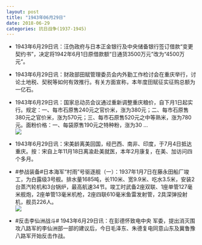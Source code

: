 ```yaml
---
layout: post
title: "1943年06月29日"
date: 2018-06-29
categories: 抗日战争(1937-1945)
---
```


<meta name="referrer" content="no-referrer" />

- 1943年6月29日讯：汪伪政府与日本正金银行及中央储备银行签订借款“变更契约书”，决定将1942年6月1日原借款额“日通货3500万元”改为“4500万元”。 

- 1943年6月29日讯：财政部田赋管理委员会内外勤工作检讨会在重庆举行，讨论土地税、契税等如何有效推行。有关方面宣称，本年度田赋征实征购总额为一亿石。 

- 1943年6月29日讯：国家总动员会议通过重新调整重庆粮价，自下月1日起实行。规定：一、每市石原售240元之官价米，涨为380元；二、每市石原售380元之官价米，涨为570元；三、每市石原售520元之中等熟米，涨为780元。面粉价格：一、每袋原售190元之特种粉，涨为30 ... <br/><img src="https://wx4.sinaimg.cn/large/aca367d8ly1fssaulz5azj20c8090glp.jpg" />

- 1943年6月29日讯：宋美龄离美回国，经巴西、南非、印度，于7月4日抵达重庆。按：宋自上年11月18日离渝赴美就医，本年2月康复，在美、加访问四个多月。 

- #参战装备#日本海军“村雨”号驱逐舰（一）：1937年1月7日在藤永田船厂竣工，为白露级3号舰。排水量1685吨，长110米、宽9.9米、吃水3.5米，安装2台蒸汽轮机和3台锅炉，最高航速34节。竣工时武备2座双联、1座单管127毫米舰炮，2座单管13毫米机枪，2座四联610毫米鱼雷发射管，2具深弹投射机，舰员226人。 <br/><img src="https://wx4.sinaimg.cn/large/aca367d8ly1fsrtic32l7j20go04nq34.jpg" />

- #反击李仙洲战斗# 1943年6月29日讯：在彭德怀致电中央 军委，提出消灭围攻八路军的李仙洲部一部的建议后，今日毛泽东、朱德复电同意山东及冀鲁豫八路军开始反击作战。 

